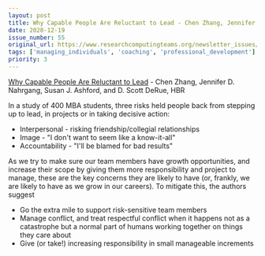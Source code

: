 ```yaml
---
layout: post
title: Why Capable People Are Reluctant to Lead - Chen Zhang, Jennifer D. Nahrgang, Susan J. Ashford, and D. Scott DeRue, HBR
date: 2020-12-19
issue_number: 55
original_url: https://www.researchcomputingteams.org/newsletter_issues/0055
tags: ['managing_individuals', 'coaching', 'professional_development']
priority: 3
---
```


<!-- markdownlint-disable MD033 -->
<!-- markdownlint-disable MD041 -->
<!-- markdownlint-disable MD049 -->

[Why Capable People Are Reluctant to Lead](https://hbr.org/2020/12/why-capable-people-are-reluctant-to-lead) - Chen Zhang, Jennifer D. Nahrgang, Susan J. Ashford, and D. Scott DeRue, HBR

In a study of 400 MBA students, three risks held people back from stepping up to lead, in projects or in taking decisive action:

- Interpersonal - risking friendship/collegial relationships
- Image - "I don't want to seem like a know-it-all"
- Accountability - "I'll be blamed for bad results"

As we try to make sure our team members have growth opportunities, and increase their scope by giving them more responsibility and project to manage, these are the key concerns they are likely to have (or, frankly, we are likely to have as we grow in our careers). To mitigate this, the authors suggest

- Go the extra mile to support risk-sensitive team members
- Manage conflict, and treat respectful conflict when it happens not as a catastrophe but a normal part of humans working together on things they care about
- Give (or take!) increasing responsibility in small manageable increments